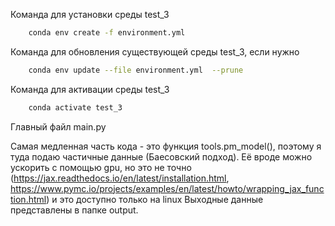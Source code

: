 Команда для установки среды test_3
```bash
    conda env create -f environment.yml
```
Команда для обновления существующей среды test_3, если нужно
```bash
    conda env update --file environment.yml  --prune
```
Команда для активации среды test_3
```bash
    conda activate test_3
```
Главный файл main.py

Самая медленная часть кода - это функция tools.pm_model(), поэтому я туда подаю частичные данные (Баесовский подход). Её вроде можно ускорить с помощью gpu, но это не точно (https://jax.readthedocs.io/en/latest/installation.html, https://www.pymc.io/projects/examples/en/latest/howto/wrapping_jax_function.html) и это доступно только на linux
Выходные данные представлены в папке output.
